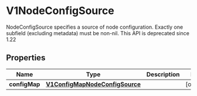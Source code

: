 

# V1NodeConfigSource

NodeConfigSource specifies a source of node configuration. Exactly one subfield (excluding metadata) must be non-nil. This API is deprecated since 1.22

## Properties

| Name | Type | Description | Notes |
|------------ | ------------- | ------------- | -------------|
|**configMap** | [**V1ConfigMapNodeConfigSource**](V1ConfigMapNodeConfigSource.md) |  |  [optional] |




